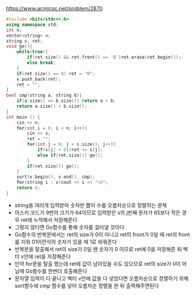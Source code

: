 https://www.acmicpc.net/problem/2870
```C++
#include <bits/stdc++.h>
using namespace std;  
int n;
vector<string> v;
string s, ret;
void go(){  
    while(true){  
        if(ret.size() && ret.front() == '0')ret.erase(ret.begin());
        else break;
    }
    if(ret.size() == 0) ret = "0";
    v.push_back(ret);
    ret = "";  
}
bool cmp(string a, string b){
    if(a.size() == b.size()) return a < b;
    return a.size() < b.size();
}
int main () {
    cin >> n;
    for(int i = 0; i < n; i++){
        cin >> s;
        ret = "";
        for(int j = 0; j < s.size(); j++){
            if(s[j] < 65)ret += s[j];
            else if(ret.size()) go();
        }
        if(ret.size()) go();
    }
    sort(v.begin(), v.end(), cmp);
    for(string i : v)cout << i << "\n";
    return 0;
}
```

- string을 여러개 입력받아 숫자만 뽑아 수를 오름차순으로 정렬하는 문제
- 아스키 코드가 9번의 크기가 64이므로 입력받은 s의 j번째 문자가 65보다 작은 경우 ret에 누적해서 저장해준다
- 그렇지 않다면 Go함수를 통해 숫자를 걸러낼 것이다
- Go함수의 반복문에서는 ret의 size가 0이 아니고 ret의 front가 0일 때 ret의 front를 지워 01이런식의 숫자가 있을 때 1로 바꿔준다
- 반복문을 탈출해서 ret의 size가 0일 땐 숫자가 0 이므로 ret에 0을 저장해준 뒤 벡터 v안에 ret을 저장해준다
- 만약 for문을 탈출 했는데 ret에 값이 남아있을 수도 있으므로 ret의 size가 0이 아닐때 Go함수를 한번더 호출해준다
- 문자열 입력이 다 끝나고 벡터 v안에 값을 다 넣었다면 오름차순으로 정렬하기 위해 sort함수에 cmp 함수를 넣어 오름차순 정렬을 한 뒤 출력해주면된다